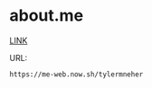 # about.me

[LINK](https://me-web.now.sh/tylermneher)

URL:
```
https://me-web.now.sh/tylermneher
```
